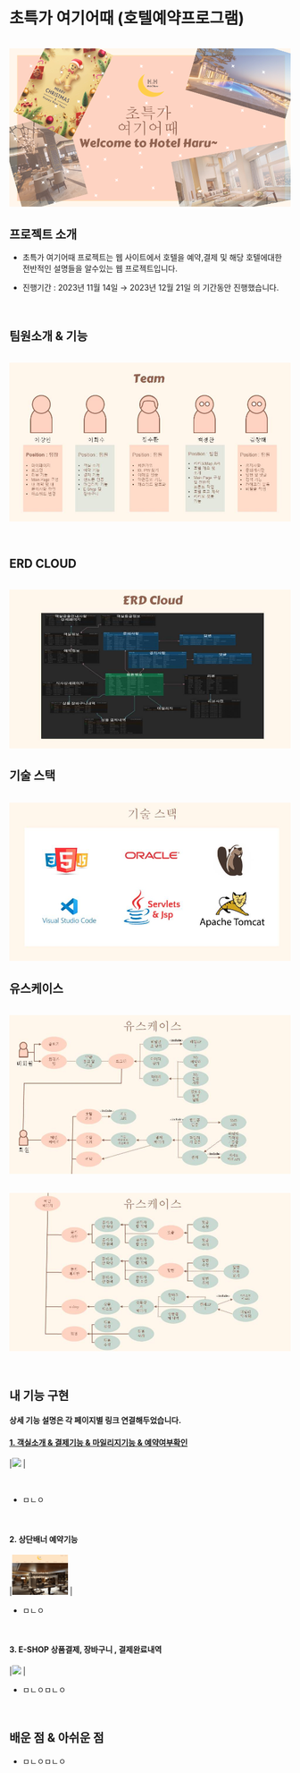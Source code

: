 # 초특가 여기어때 (호텔예약프로그램)

<p align="center">
  <br>
  <img src="./images/배경.jpg">
  <br>
</p>

## 프로젝트 소개

- 초특가 여기어때 프로젝트는 웹 사이트에서 호텔을 예약,결제 및 해당 호텔에대한 전반적인 설명들을 알수있는 웹 프로젝트입니다.
  
- 진행기간 : 2023년 11월 14일 → 2023년 12월 21일 의 기간동안 진행했습니다.

<br>

## 팀원소개 & 기능
<p align="center">
  <br>
  <img src="./images/팀원소개.jpg">
  <br>
</p>

<br>


## ERD CLOUD
<p align="center">
  <br>
  <img src="./images/ERD.jpg">
  <br>
</p>

## 기술 스택

<p align="center">
  <br>
  <img src="./images/기술스택.jpg">
  <br>
</p>

## 유스케이스
<p align="center">
  <br>
  <img src="./images/유스케이스1.jpg">
  <br>
</p>
<p align="center">
  <br>
  <img src="./images/유스케이스2.jpg">
  <br>
</p>

<br>


## 내 기능 구현
#### 상세 기능 설명은 각 페이지별 링크 연결해두었습니다.
#### [1.  객실소개 & 결제기능 & 마일리지기능 & 예약여부확인](https://github.com/aa6488/Portfolio-Semi-Project/wiki/%F0%9F%93%83-%EA%B8%B0%EB%8A%A5-%EC%83%81%EC%84%B8%EC%84%A4%EB%AA%85#1-%EA%B0%9D%EC%8B%A4%EC%86%8C%EA%B0%9C)  

|<img width="100px;" src="https://github.com/aa6488/Portfolio-Semi-Project/blob/master/gif/%EA%B2%B0%EC%A0%9C%EC%98%81%EC%83%81.gif"> |

<br/>

- ㅁㄴㅇ

<br>

#### 2. 상단배너 예약기능
|<img width="100px;" src="https://github.com/aa6488/Portfolio-Semi-Project/blob/master/gif/%EB%B0%B0%EB%84%88%EA%B2%B0%EC%A0%9C.gif"> |
- ㅁㄴㅇ

<br>

#### 3. E-SHOP 상품결제, 장바구니 , 결제완료내역
|<img width="100px;" src="https://github.com/aa6488/Portfolio-Semi-Project/blob/master/gif/e-SHOP%EA%B2%B0%EC%A0%9C.gif"> |

- ㅁㄴㅇㅁㄴㅇ
<br>



## 배운 점 & 아쉬운 점

<p align="justify">

- ㅁㄴㅇㅁㄴㅇ
</p>

<br>


